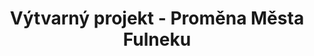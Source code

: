 ---
id: e7605595-8322-4679-bf66-cf122c2e7eb7
title: "Výtvarný projekt - Proměna Města Fulneku"
price: 1329
year: 2018
description: "Projekt vedla Magdaléna Feilhaurová, která nyní studuje na pražské Akademii výtvarného umění v ateliéru grafiky. Jejím cílem je dát dětem příležitost kreativním způsobem vyjádřit představy o směřování města, v němž žijí, přiblížit nenásilnou formou změny Fulneku během staletí a podnítit v nich touhu po aktivním zapojení ve společenském životě města."
kouskovani: true
locationName: undefined
position:
  lng: 17.9071717367691
  lat: 49.71509426055534
---